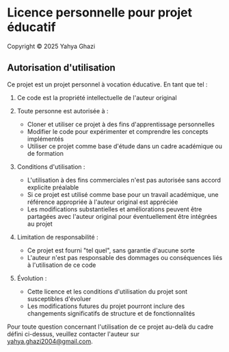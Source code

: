 # Licence personnelle pour projet éducatif

Copyright © 2025 Yahya Ghazi

## Autorisation d'utilisation

Ce projet est un projet personnel à vocation éducative. En tant que tel :

1. Ce code est la propriété intellectuelle de l'auteur original
2. Toute personne est autorisée à :
   - Cloner et utiliser ce projet à des fins d'apprentissage personnelles
   - Modifier le code pour expérimenter et comprendre les concepts implémentés
   - Utiliser ce projet comme base d'étude dans un cadre académique ou de formation

3. Conditions d'utilisation :
   - L'utilisation à des fins commerciales n'est pas autorisée sans accord explicite préalable
   - Si ce projet est utilisé comme base pour un travail académique, une référence appropriée à l'auteur original est appréciée
   - Les modifications substantielles et améliorations peuvent être partagées avec l'auteur original pour éventuellement être intégrées au projet

4. Limitation de responsabilité :
   - Ce projet est fourni "tel quel", sans garantie d'aucune sorte
   - L'auteur n'est pas responsable des dommages ou conséquences liés à l'utilisation de ce code

5. Évolution :
   - Cette licence et les conditions d'utilisation du projet sont susceptibles d'évoluer
   - Les modifications futures du projet pourront inclure des changements significatifs de structure et de fonctionnalités

Pour toute question concernant l'utilisation de ce projet au-delà du cadre défini ci-dessus, veuillez contacter l'auteur sur yahya.ghazi2004@gmail.com.
